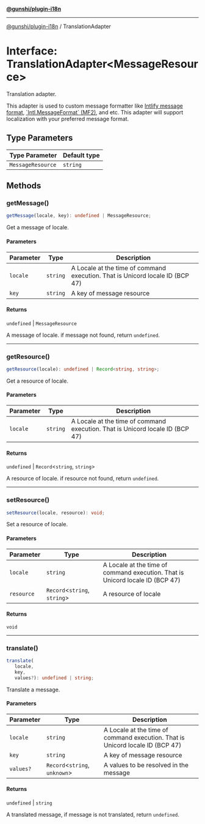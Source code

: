 [**@gunshi/plugin-i18n**](../index.md)

***

[@gunshi/plugin-i18n](../index.md) / TranslationAdapter

# Interface: TranslationAdapter\<MessageResource\>

Translation adapter.

This adapter is used to custom message formatter like [Intlify message format](https://github.com/intlify/vue-i18n/blob/master/spec/syntax.ebnf), [\`Intl.MessageFormat\` (MF2)](https://github.com/tc39/proposal-intl-messageformat), and etc.
This adapter will support localization with your preferred message format.

## Type Parameters

| Type Parameter | Default type |
| ------ | ------ |
| `MessageResource` | `string` |

## Methods

### getMessage()

```ts
getMessage(locale, key): undefined | MessageResource;
```

Get a message of locale.

#### Parameters

| Parameter | Type | Description |
| ------ | ------ | ------ |
| `locale` | `string` | A Locale at the time of command execution. That is Unicord locale ID (BCP 47) |
| `key` | `string` | A key of message resource |

#### Returns

`undefined` \| `MessageResource`

A message of locale. if message not found, return `undefined`.

***

### getResource()

```ts
getResource(locale): undefined | Record<string, string>;
```

Get a resource of locale.

#### Parameters

| Parameter | Type | Description |
| ------ | ------ | ------ |
| `locale` | `string` | A Locale at the time of command execution. That is Unicord locale ID (BCP 47) |

#### Returns

`undefined` \| `Record`\<`string`, `string`\>

A resource of locale. if resource not found, return `undefined`.

***

### setResource()

```ts
setResource(locale, resource): void;
```

Set a resource of locale.

#### Parameters

| Parameter | Type | Description |
| ------ | ------ | ------ |
| `locale` | `string` | A Locale at the time of command execution. That is Unicord locale ID (BCP 47) |
| `resource` | `Record`\<`string`, `string`\> | A resource of locale |

#### Returns

`void`

***

### translate()

```ts
translate(
   locale, 
   key, 
   values?): undefined | string;
```

Translate a message.

#### Parameters

| Parameter | Type | Description |
| ------ | ------ | ------ |
| `locale` | `string` | A Locale at the time of command execution. That is Unicord locale ID (BCP 47) |
| `key` | `string` | A key of message resource |
| `values?` | `Record`\<`string`, `unknown`\> | A values to be resolved in the message |

#### Returns

`undefined` \| `string`

A translated message, if message is not translated, return `undefined`.
